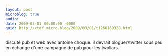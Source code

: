 ```yaml
---
layout: post
microblog: true
audio: 
date: 2009-03-01 00:00:00 -0000
guid: http://xtof.micro.blog/2009/03/01/t1266169328.html
---
```

discuté pub et web avec antoine choque. il devrait bloguer/twitter sous peu en échange d'une campagne de pub pour les twollars.
